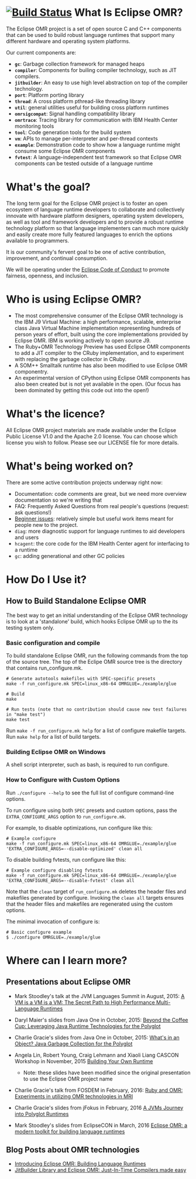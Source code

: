 [![Build Status](https://api.travis-ci.org/eclipse/omr.svg?branch=master)](https://travis-ci.org/eclipse/omr)
What Is Eclipse OMR?
====================

The Eclipse OMR project is a set of open source C and C++ components that can
be used to build robust language runtimes that support many different hardware
and operating system platforms.

Our current components are:

* **`gc`**:             Garbage collection framework for managed heaps
* **`compiler`**:       Components for builing compiler technology, such as JIT
                        compilers.
* **`jitbuilder`**:     An easy to use high level abstraction on top of the
                        compiler technology.
* **`port`**:           Platform porting library
* **`thread`**:         A cross platform pthread-like threading library
* **`util`**:           general utilities useful for building cross platform
                        runtimes
* **`omrsigcompat`**:   Signal handling compatibility library
* **`omrtrace`**:       Tracing library for communication with IBM Health Center
                        monitoring tools
* **`tool`**:           Code generation tools for the build system
* **`vm`**:             APIs to manage per-interpreter and per-thread contexts
* **`example`**:        Demonstration code to show how a language runtime might
                        consume some Eclipse OMR components
* **`fvtest`**:         A language-independent test framework so that Eclipse
                        OMR components can be tested outside of a language runtime

What's the goal?
================

The long term goal for the Eclipse OMR project is to foster an open ecosystem of
language runtime developers to collaborate and collectively innovate with
hardware platform designers, operating system developers, as well as tool and
framework developers and to provide a robust runtime technology platform so that
language implementers can much more quickly and easily create more fully
featured languages to enrich the options available to programmers.

It is our community's fervent goal to be one of active contribution, improvement,
and continual consumption.

We will be operating under the [Eclipse Code of Conduct][coc]
to promote fairness, openness, and inclusion.

[coc]: https://eclipse.org/org/documents/Community_Code_of_Conduct.php

Who is using Eclipse OMR?
=========================

* The most comprehensive consumer of the Eclipse OMR technology is the IBM J9
  Virtual Machine: a high performance, scalable, enterprise class Java Virtual
  Machine implementation representing hundreds of person years of effort, built
  using the core implementations provided by Eclipse OMR. IBM is working actively
  to open source J9.
* The Ruby+OMR Technology Preview has used Eclipse OMR components to add a JIT
  compiler to the CRuby implementation, and to experiment with replacing the
  garbage collector in CRuby.
* A SOM++ Smalltalk runtime has also been modified to use Eclipse OMR
  componentry.
* An experimental version of CPython using Eclipse OMR components
  has also been created but is not yet available in the open. (Our focus
  has been dominated by getting this code out into the open!)


What's the licence?
===================

All Eclipse OMR project materials are made available under the Eclipse Public
License V1.0 and the Apache 2.0 license. You can choose which license you wish
to follow.  Please see our LICENSE file for more details.


What's being worked on?
======================

There are some active contribution projects underway right now:

* Documentation: code comments are great, but we need more overview documentation
  so we're writing that
* FAQ: Frequently Asked Questions from real people's questions (request: ask
  questions!)
* [Beginner issues][beg]: relatively simple but useful work items meant for
  people new to the project.
* `diag`: more diagnostic support for language runtimes to aid developers and users
* `hcagent`: the core code for the IBM Health Center agent for interfacing to a runtime
* `gc`: adding generational and other GC policies

[beg]: https://github.com/eclipse/omr/issues?q=is%3Aopen+is%3Aissue+label%3Abeginner

How Do I Use it?
================

## How to Build Standalone Eclipse OMR

The best way to get an initial understanding of the Eclipse OMR technology is to
look at a 'standalone' build, which hooks Eclipse OMR up to the its testing system
only. 

### Basic configuration and compile
To build standalone Eclipse OMR, run the following commands from the top of the
source tree. The top of the Eclipe OMR source tree is the directory that contains
run_configure.mk.

    # Generate autotools makefiles with SPEC-specific presets
    make -f run_configure.mk SPEC=linux_x86-64 OMRGLUE=./example/glue

    # Build
    make

    # Run tests (note that no contribution should cause new test failures in "make test")
    make test

Run `make -f run_configure.mk help` for a list of configure makefile targets.
Run `make help` for a list of build targets.

### Building Eclipse OMR on Windows
A shell script interpreter, such as bash, is required to run configure.

### How to Configure with Custom Options
Run `./configure --help` to see the full list of configure command-line
options.

To run configure using both `SPEC` presets and custom options, pass the
`EXTRA_CONFIGURE_ARGS` option to `run_configure.mk`.

For example, to disable optimizations, run configure like this:

    # Example configure
    make -f run_configure.mk SPEC=linux_x86-64 OMRGLUE=./example/glue 'EXTRA_CONFIGURE_ARGS=--disable-optimized' clean all

To disable building fvtests, run configure like this:

    # Example configure disabling fvtests
    make -f run_configure.mk SPEC=linux_x86-64 OMRGLUE=./example/glue 'EXTRA_CONFIGURE_ARGS=--disable-fvtest' clean all

Note that the `clean` target of `run_configure.mk` deletes the header files and
makefiles generated by configure. Invoking the `clean all` targets ensures that
the header files and makefiles are regenerated using the custom options.

The minimal invocation of configure is:

    # Basic configure example
    $ ./configure OMRGLUE=./example/glue

Where can I learn more?
===============================

Presentations about Eclipse OMR
-------------------------------

* Mark Stoodley's talk at the JVM Languages Summit in August, 2015:
  [A VM is a VM is a VM: The Secret Path to High Performance Multi-Language Runtimes](https://www.youtube.com/watch?v=kOnyJurioyw)

* Daryl Maier's slides from Java One in October, 2015:
  [Beyond the Coffee Cup: Leveraging Java Runtime Technologies for the Polyglot](http://www.slideshare.net/0xdaryl/javaone-2015-con7547-beyond-the-coffee-cup-leveraging-java-runtime-technologies-for-polyglot?related=1)

* Charlie Gracie's slides from Java One in October, 2015:
  [What's in an Object? Java Garbage Collection for the Polyglot](http://www.slideshare.net/charliegracie1/javaone-whats-in-an-object)

* Angela Lin, Robert Young, Craig Lehmann and Xiaoli Liang CASCON Workshop in November, 2015
  [Building Your Own Runtime](https://ibm.box.com/s/7xdg25we2ezmdjjbqdys30d7dl1iyo49)
  * Note: these slides have been modified since the original presentation to use the Eclipse OMR project name

* Charlie Gracie's talk from FOSDEM in February, 2016:
  [Ruby and OMR: Experiments in utilizing OMR technologies in MRI](http://bofh.nikhef.nl/events/FOSDEM/2016/h2213/ruby-and-omr.mp4)

* Charlie Gracie's slides from jFokus in February, 2016
  [A JVMs Journey into Polyglot Runtimes](https://t.co/efCKf6aCB4)

* Mark Stoodley's slides from EclipseCON in March, 2016
  [Eclipse OMR: a modern toolkit for building language runtimes](http://www.slideshare.net/MarkStoodley/omr-a-modern-toolkit-for-building-language-runtimes)

Blog Posts about OMR technologies
---------------------------------

* [Introducing Eclipse OMR: Building Language Runtimes](https://developer.ibm.com/open/2016/03/08/introducing-omr-building-language-runtimes/)
* [JitBuilder Library and Eclipse OMR: Just-In-Time Compilers made easy](https://developer.ibm.com/open/2016/07/19/jitbuilder-library-and-eclipse-omr-just-in-time-compilers-made-easy/)

